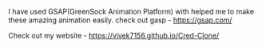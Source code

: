 I have used GSAP(GreenSock Animation Platform) with helped me to make these amazing animation easily.
check out gasp - https://gsap.com/

Check out my website - https://vivek7156.github.io/Cred-Clone/
